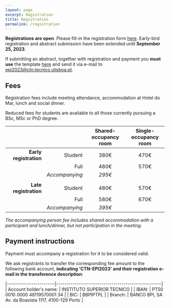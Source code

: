 ```yaml
---
layout: page
excerpt: Registration
title: Registration
permalink: /registration
---
```


**Registrations are open**. Please fill-in the registration form
[here](https://forms.gle/CH1cTGy2RptbUzq7A).
Early-bird registration and abstract submission have been extended until
**September 25, 2023**.

If submitting an abstract, together with registration and payment you
**must use** the template [here](/XVIII/images/AbstractTemplate.docx) and send
it via e-mail to
[epi2023@ctn.tecnico.ulisboa.pt](mailto:epi2023@ctn.tecnico.ulisboa.pt).

## Fees

Registration fees include meeting attendance, accommodation at Hotel do Mar,
lunch and social dinner.

Reduced fees for students are available to all those currently pursuing a BSc,
MSc or PhD degree.

|                        |                | Shared-occupancy<br />room | Single-occupancy<br />room |
|-----------------------:|---------------:|:--------------------------:|:--------------------------:|
| **Early registration** |        Student |            380€            |            470€            |
|                        |           Full |            480€            |            570€            |
|                        | _Accompanying_ |           _295€_           |                            |
|                        |                |                            |                            |
| **Late registration**  |        Student |            480€            |            570€            |
|                        |           Full |            580€            |            670€            |
|                        | _Accompanying_ |           _395€_           |                            |

_The accompanying person fee includes shared accommodation with a participant
and lunch/dinner, but not participation in the meeting._

## Payment instructions

Payment must accompany a registration for it to be considered valid.

We ask registrants to transfer the corresponding fee amount to the following
bank account, **indicating 'CTN-EPI2023' and their registration e-mail in the
transference description**:

|-----------------------:|---------------------------------------------------:|
| Account holder's name: | INSTITUTO SUPERIOR TECNICO                         |
| IBAN:                  | PT50 0010 0000 48119570001 34                      |
| BIC:                   | BBPIPTPL                                           |
| Branch:                | BANCO BPI, SA Av. da Boavista 1117, 4100-129 Porto |

